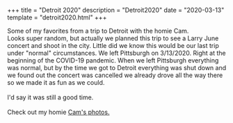 
+++
title = "Detroit 2020"
description = "Detroit2020"
date = "2020-03-13"
template = "detroit2020.html"
+++

Some of my favorites from a trip to Detroit with the homie Cam.  
Looks super random, but actually we planned this trip to see a Larry June concert
and shoot in the city.  Little did we know this would be our last trip under "normal"
circumstances.  We left Pittsburgh on 3/13/2020.  Right at the beginning of the 
COVID-19 pandemic.  When we left Pittsburgh everything was normal, but by the time
we got to Detroit everything was shut down and we found out the concert was cancelled
we already drove all the way there so we made it as fun as we could.  
<br>
I'd say it was still a good time.  
<br>
Check out my homie [Cam's photos.](https://bamcrown.com/)

